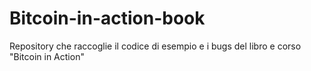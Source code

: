 # Bitcoin-in-action-book
Repository che raccoglie il codice di esempio e i bugs del libro e corso "Bitcoin in Action"
